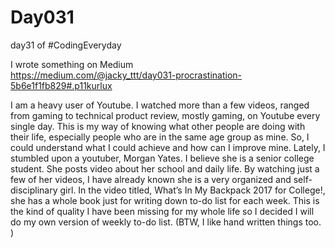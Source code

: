 # Day031
day31 of #CodingEveryday  

I wrote something on Medium  
https://medium.com/@jacky_ttt/day031-procrastination-5b6e1f1fb829#.p11kurlux  

I am a heavy user of Youtube. I watched more than a few videos, ranged from gaming to technical product review, mostly gaming, on Youtube every single day. This is my way of knowing what other people are doing with their life, especially people who are in the same age group as mine. So, I could understand what I could achieve and how can I improve mine. Lately, I stumbled upon a youtuber, Morgan Yates. I believe she is a senior college student. She posts video about her school and daily life. By watching just a few of her videos, I have already known she is a very organized and self-disciplinary girl. In the video titled, What’s In My Backpack 2017 for College!, she has a whole book just for writing down to-do list for each week. This is the kind of quality I have been missing for my whole life so I decided I will do my own version of weekly to-do list. (BTW, I like hand written things too. )  
